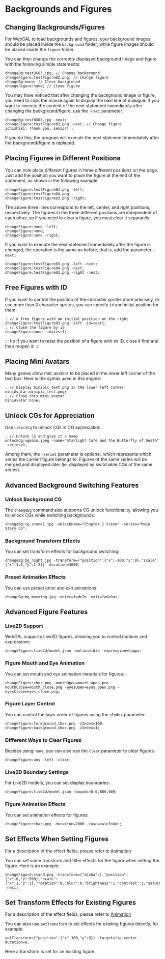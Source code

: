# Backgrounds and Figures

## Changing Backgrounds/Figures

For WebGAL to load backgrounds and figures, your background images should be placed inside the `background` folder, while figure images should be placed inside the `figure` folder.

You can then change the currently displayed background image and figure with the following simple statements:

``` ws
changeBg:testBG03.jpg; // Change background
changeFigure:testFigure02.png; // Change figure
changeBg:none; // Close background
changeFigure:none; // Close figure
```

You may have noticed that after changing the background image or figure, you need to click the mouse again to display the next line of dialogue. If you want to execute the content of the next statement immediately after changing the background/figure, use the `-next` parameter.

``` ws
changeBg:testBG03.jpg -next;
changeFigure:testFigure02.png -next; // Change figure
Ichishiki: Thank you, senior! ;
```

If you do this, the program will execute the next statement immediately after the background/figure is replaced.

## Placing Figures in Different Positions

You can now place different figures in three different positions on the page. Just add the position you want to place the figure at the end of the statement, as shown in the following example:

``` ws
changeFigure:testFigure03.png -left;
changeFigure:testFigure04.png;
changeFigure:testFigure03.png -right;
```

The above three lines correspond to the left, center, and right positions, respectively. The figures in the three different positions are independent of each other, so if you need to clear a figure, you must clear it separately:

``` ws
changeFigure:none -left;
changeFigure:none;
changeFigure:none -right;
```

If you want to execute the next statement immediately after the figure is changed, the operation is the same as before, that is, add the parameter `-next` :

``` ws
changeFigure:testFigure03.png -left -next;
changeFigure:testFigure04.png -next;
changeFigure:testFigure03.png -right -next;
```

## Free Figures with ID

If you want to control the position of the character sprites more precisely, or use more than 3 character sprites, you can specify `id` and initial position for them:

``` ws
; // A free figure with an initial position on the right
changeFigure:testFigure03.png -left -id=test1;
; // Close the figure by id
changeFigure:none -id=test1;
```

::: tip
If you want to reset the position of a figure with an ID, close it first and then reopen it.
:::

## Placing Mini Avatars

Many games allow mini avatars to be placed in the lower left corner of the text box. Here is the syntax used in this engine:

``` ws
; // Display minipic_test.png in the lower left corner
miniAvatar:minipic_test.png;
; // Close this mini avatar
miniAvatar:none;
```

## Unlock CGs for Appreciation

Use `unlockCg` to unlock CGs in CG appreciation.

``` ws
; // Unlock CG and give it a name
unlockCg:xgmain.jpeg -name="Starlight Cafe and the Butterfly of Death" -series=1;
```

Among them, the `-series` parameter is optional, which represents which series the current figure belongs to. Figures of the same series will be merged and displayed later (ie, displayed as switchable CGs of the same series).

## Advanced Background Switching Features

### Unlock Background CG

The `changeBg` command also supports CG unlock functionality, allowing you to unlock CGs while switching backgrounds:

``` ws
changeBg:cg_scene1.jpg -unlockname="Chapter 1 Scene" -series="Main Story CG";
```

### Background Transform Effects

You can set transform effects for background switching:

``` ws
changeBg:bg_night.jpg -transform={"position":{"x":-100,"y":0},"scale":{"x":1.2,"y":1.2}} -duration=3000;
```

### Preset Animation Effects

You can use preset enter and exit animations:

``` ws
changeBg:bg_morning.jpg -enter=fadeIn -exit=fadeOut;
```

## Advanced Figure Features

### Live2D Support

WebGAL supports Live2D figures, allowing you to control motions and expressions:

``` ws
changeFigure:live2d/model.json -motion=idle -expression=happy;
```

### Figure Mouth and Eye Animation

You can set mouth and eye animation materials for figures:

``` ws
changeFigure:char.png -mouthOpen=mouth_open.png -mouthClose=mouth_close.png -eyesOpen=eyes_open.png -eyesClose=eyes_close.png;
```

### Figure Layer Control

You can control the layer order of figures using the `zIndex` parameter:

``` ws
changeFigure:foreground_char.png -zIndex=100;
changeFigure:background_char.png -zIndex=1;
```

### Different Ways to Clear Figures

Besides using `none`, you can also use the `clear` parameter to clear figures:

``` ws
changeFigure:any -left -clear;
```

### Live2D Boundary Settings

For Live2D models, you can set display boundaries:

``` ws
changeFigure:live2d/model.json -bounds=0,0,800,600;
```

### Figure Animation Effects

You can set animation effects for figures:

``` ws
changeFigure:char.png -duration=2000 -ease=easeInOut;
```

## Set Effects When Setting Figures

For a description of the effect fields, please refer to [Animation](animation.md)

You can set some transform and filter effects for the figure when setting the figure. Here is an example:

```
changeFigure:stand.png -transform={"alpha":1,"position":{"x":0,"y":500},"scale":{"x":1,"y":1},"rotation":0,"blur":0,"brightness":1,"contrast":1,"saturation":1,"gamma":1,"colorRed":255,"colorGreen":255,"colorBlue":255,"oldFilm":0,"dotFilm":0,"reflectionFilm":0,"glitchFilm":0,"rgbFilm":0,"godrayFilm":0} -next;
```

## Set Transform Effects for Existing Figures

For a description of the effect fields, please refer to [Animation](animation.md)

You can also use `setTransform` to set effects for existing figures directly, for example:

```
setTransform:{"position":{"x":100,"y":0}} -target=fig-center -duration=0;
```

Here a transform is set for an existing figure.
